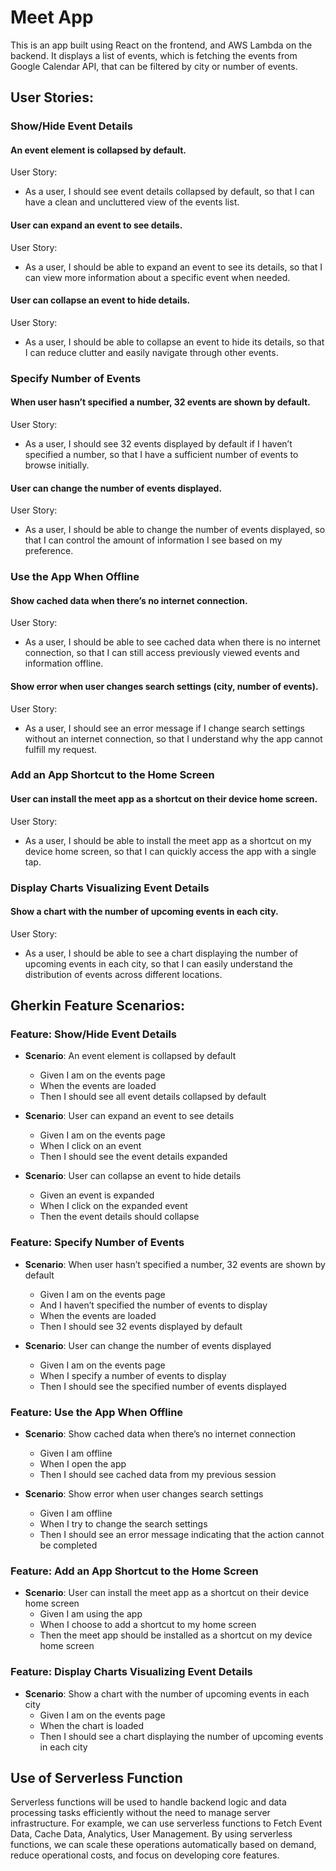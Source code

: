# Meet App
This is an app built using React on the frontend, and AWS Lambda on the backend. It displays a list of events, which is fetching the events from Google Calendar API, that can be filtered by city or number of events.

## User Stories:

### Show/Hide Event Details
#### An event element is collapsed by default.
User Story:
* As a user, I should see event details collapsed by default, so that I can have a clean and uncluttered view of the events list.
#### User can expand an event to see details.
User Story:
* As a user, I should be able to expand an event to see its details, so that I can view more information about a specific event when needed.

#### User can collapse an event to hide details.
User Story:
* As a user, I should be able to collapse an event to hide its details, so that I can reduce clutter and easily navigate through other events.

### Specify Number of Events
#### When user hasn’t specified a number, 32 events are shown by default.
User Story:
* As a user, I should see 32 events displayed by default if I haven’t specified a number, so that I have a sufficient number of events to browse initially.

#### User can change the number of events displayed.
User Story:
* As a user, I should be able to change the number of events displayed, so that I can control the amount of information I see based on my preference.

### Use the App When Offline
#### Show cached data when there’s no internet connection.
User Story:
* As a user, I should be able to see cached data when there is no internet connection, so that I can still access previously viewed events and information offline.

#### Show error when user changes search settings (city, number of events).
User Story:
* As a user, I should see an error message if I change search settings without an internet connection, so that I understand why the app cannot fulfill my request.

### Add an App Shortcut to the Home Screen
#### User can install the meet app as a shortcut on their device home screen.
User Story:
* As a user, I should be able to install the meet app as a shortcut on my device home screen, so that I can quickly access the app with a single tap.

### Display Charts Visualizing Event Details
#### Show a chart with the number of upcoming events in each city.
User Story:
* As a user, I should be able to see a chart displaying the number of upcoming events in each city, so that I can easily understand the distribution of events across different locations.


## Gherkin Feature Scenarios:

### Feature: Show/Hide Event Details
  * **Scenario**: An event element is collapsed by default
    * Given I am on the events page
    *  When the events are loaded
    * Then I should see all event details collapsed by default


  * **Scenario**: User can expand an event to see details
    * Given I am on the events page
    * When I click on an event
    * Then I should see the event details expanded


  * **Scenario**: User can collapse an event to hide details
    * Given an event is expanded
    * When I click on the expanded event
    * Then the event details should collapse

### Feature: Specify Number of Events
  * **Scenario**: When user hasn’t specified a number, 32 events are shown by default
    * Given I am on the events page
    * And I haven’t specified the number of events to display
    * When the events are loaded
    * Then I should see 32 events displayed by default


  * **Scenario**: User can change the number of events displayed
    * Given I am on the events page
    * When I specify a number of events to display
    * Then I should see the specified number of events displayed

### Feature: Use the App When Offline
  * **Scenario**: Show cached data when there’s no internet connection
    * Given I am offline
    * When I open the app
    * Then I should see cached data from my previous session


  * **Scenario**: Show error when user changes search settings
    * Given I am offline
    * When I try to change the search settings
    * Then I should see an error message indicating that the action cannot be completed

### Feature: Add an App Shortcut to the Home Screen
  * **Scenario**: User can install the meet app as a shortcut on their device home screen
    * Given I am using the app
    * When I choose to add a shortcut to my home screen
    * Then the meet app should be installed as a shortcut on my device home screen

### Feature: Display Charts Visualizing Event Details
  * **Scenario**: Show a chart with the number of upcoming events in each city
    * Given I am on the events page
    * When the chart is loaded
    * Then I should see a chart displaying the number of upcoming events in each city

## Use of Serverless Function
Serverless functions will be used to handle backend logic and data processing tasks efficiently without the need to manage server infrastructure. For example, we can use serverless functions to Fetch Event Data, Cache Data, Analytics, User Management. By using serverless functions, we can scale these operations automatically based on demand, reduce operational costs, and focus on developing core features.